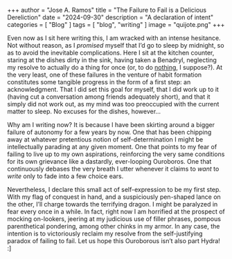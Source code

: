 +++
author = "Jose A. Ramos"
title = "The Failure to Fail is a Delicious Dereliction"
date = "2024-09-30"
description = "A declaration of intent"
categories = [
    "Blog"
]
tags = [
    "blog",
    "writing"
]
image = "quijote.png"
+++

Even now as I sit here writing this, I am wracked with an intense hesitance. Not without reason, as I _promised_ myself that I’d go to sleep by midnight, so as to avoid the inevitable complications. Here I sit at the kitchen counter, staring at the dishes dirty in the sink, having taken a Benadryl, neglecting my resolve to actually do a thing for once (or, to do <ins>nothing</ins>, I suppose?). At the very least, one of these failures in the venture of habit formation constitutes some tangible progress in the form of a first step: an acknowledgment. That I did set this goal for myself, that I did work up to it (having cut a conversation among friends adequately short), and that it simply did not work out, as my mind was too preoccupied with the current matter to sleep. No excuses for the dishes, however… 

Why am I writing now? It is because I have been skirting around a bigger failure of autonomy for a few years by now. One that has been chipping away at whatever pretentious notion of self-determination I might be intellectually parading at any given moment. One that points to my fear of failing to live up to my own aspirations, reinforcing the very same conditions for its own grievance like a dastardly, ever-looping Ouroboros. One that continuously debases the very breath I utter whenever it claims to _want_ to _write_ only to fade into a few choice ears. 

Nevertheless, I declare this small act of self-expression to be my first step. With my flag of conquest in hand, and a suspiciously pen-shaped lance on the other, I’ll charge towards the terrifying dragon. I might be paralyzed in fear every once in a while. In fact, right now I am horrified at the prospect of mocking on-lookers, jeering at my judicious use of filler phrases, pompous parenthetical pondering, among other chinks in my armor. In any case, the intention is to victoriously reclaim my resolve from the self-justifying paradox of failing to fail. Let us hope this Ouroborous isn’t also part Hydra! :]